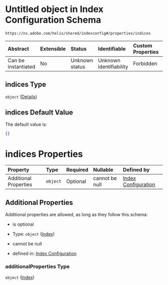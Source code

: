 # Untitled object in Index Configuration Schema

```txt
https://ns.adobe.com/helix/shared/indexconfig#/properties/indices
```



| Abstract            | Extensible | Status         | Identifiable            | Custom Properties | Additional Properties | Access Restrictions | Defined In                                                                 |
| :------------------ | :--------- | :------------- | :---------------------- | :---------------- | :-------------------- | :------------------ | :------------------------------------------------------------------------- |
| Can be instantiated | No         | Unknown status | Unknown identifiability | Forbidden         | Allowed               | none                | [indexconfig.schema.json*](indexconfig.schema.json "open original schema") |

## indices Type

`object` ([Details](indexconfig-properties-indices.md))

## indices Default Value

The default value is:

```json
{}
```

# indices Properties

| Property              | Type     | Required | Nullable       | Defined by                                                                                                                                        |
| :-------------------- | :------- | :------- | :------------- | :------------------------------------------------------------------------------------------------------------------------------------------------ |
| Additional Properties | `object` | Optional | cannot be null | [Index Configuration](indexconfig-properties-indices-index.md "https://ns.adobe.com/helix/shared/index#/properties/indices/additionalProperties") |

## Additional Properties

Additional properties are allowed, as long as they follow this schema:



*   is optional

*   Type: `object` ([Index](indexconfig-properties-indices-index.md))

*   cannot be null

*   defined in: [Index Configuration](indexconfig-properties-indices-index.md "https://ns.adobe.com/helix/shared/index#/properties/indices/additionalProperties")

### additionalProperties Type

`object` ([Index](indexconfig-properties-indices-index.md))
